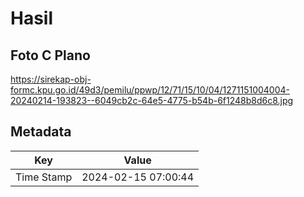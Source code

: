 # Hasil

## Foto C Plano

https://sirekap-obj-formc.kpu.go.id/49d3/pemilu/ppwp/12/71/15/10/04/1271151004004-20240214-193823--6049cb2c-64e5-4775-b54b-6f1248b8d6c8.jpg


## Metadata

| Key        | Value               |
| ---------- | ------------------- |
| Time Stamp | 2024-02-15 07:00:44 |



